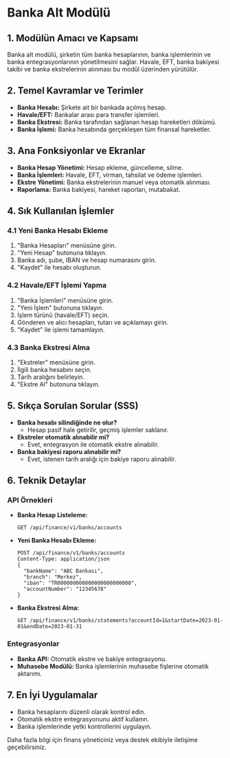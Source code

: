 # Banka Alt Modülü

## 1. Modülün Amacı ve Kapsamı
Banka alt modülü, şirketin tüm banka hesaplarının, banka işlemlerinin ve banka entegrasyonlarının yönetilmesini sağlar. Havale, EFT, banka bakiyesi takibi ve banka ekstrelerinin alınması bu modül üzerinden yürütülür.

## 2. Temel Kavramlar ve Terimler
- **Banka Hesabı:** Şirkete ait bir bankada açılmış hesap.
- **Havale/EFT:** Bankalar arası para transfer işlemleri.
- **Banka Ekstresi:** Banka tarafından sağlanan hesap hareketleri dökümü.
- **Banka İşlemi:** Banka hesabında gerçekleşen tüm finansal hareketler.

## 3. Ana Fonksiyonlar ve Ekranlar
- **Banka Hesap Yönetimi:** Hesap ekleme, güncelleme, silme.
- **Banka İşlemleri:** Havale, EFT, virman, tahsilat ve ödeme işlemleri.
- **Ekstre Yönetimi:** Banka ekstrelerinin manuel veya otomatik alınması.
- **Raporlama:** Banka bakiyesi, hareket raporları, mutabakat.

## 4. Sık Kullanılan İşlemler
### 4.1 Yeni Banka Hesabı Ekleme
1. "Banka Hesapları" menüsüne girin.
2. "Yeni Hesap" butonuna tıklayın.
3. Banka adı, şube, IBAN ve hesap numarasını girin.
4. "Kaydet" ile hesabı oluşturun.

### 4.2 Havale/EFT İşlemi Yapma
1. "Banka İşlemleri" menüsüne girin.
2. "Yeni İşlem" butonuna tıklayın.
3. İşlem türünü (havale/EFT) seçin.
4. Gönderen ve alıcı hesapları, tutarı ve açıklamayı girin.
5. "Kaydet" ile işlemi tamamlayın.

### 4.3 Banka Ekstresi Alma
1. "Ekstreler" menüsüne girin.
2. İlgili banka hesabını seçin.
3. Tarih aralığını belirleyin.
4. "Ekstre Al" butonuna tıklayın.

## 5. Sıkça Sorulan Sorular (SSS)
- **Banka hesabı silindiğinde ne olur?**
  - Hesap pasif hale getirilir, geçmiş işlemler saklanır.
- **Ekstreler otomatik alınabilir mi?**
  - Evet, entegrasyon ile otomatik ekstre alınabilir.
- **Banka bakiyesi raporu alınabilir mi?**
  - Evet, istenen tarih aralığı için bakiye raporu alınabilir.

## 6. Teknik Detaylar
### API Örnekleri
- **Banka Hesap Listeleme:**
  ```http
  GET /api/finance/v1/banks/accounts
  ```
- **Yeni Banka Hesabı Ekleme:**
  ```http
  POST /api/finance/v1/banks/accounts
  Content-Type: application/json
  {
    "bankName": "ABC Bankası",
    "branch": "Merkez",
    "iban": "TR000000000000000000000000",
    "accountNumber": "12345678"
  }
  ```
- **Banka Ekstresi Alma:**
  ```http
  GET /api/finance/v1/banks/statements?accountId=1&startDate=2023-01-01&endDate=2023-01-31
  ```

### Entegrasyonlar
- **Banka API:** Otomatik ekstre ve bakiye entegrasyonu.
- **Muhasebe Modülü:** Banka işlemlerinin muhasebe fişlerine otomatik aktarımı.

## 7. En İyi Uygulamalar
- Banka hesaplarını düzenli olarak kontrol edin.
- Otomatik ekstre entegrasyonunu aktif kullanın.
- Banka işlemlerinde yetki kontrollerini uygulayın.

Daha fazla bilgi için finans yöneticiniz veya destek ekibiyle iletişime geçebilirsiniz. 